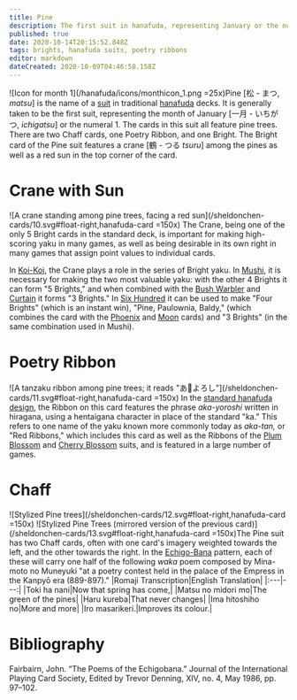 ```yaml
---
title: Pine
description: The first suit in hanafuda, representing January or the number 1
published: true
date: 2020-10-14T20:15:52.848Z
tags: brights, hanafuda suits, poetry ribbons
editor: markdown
dateCreated: 2020-10-09T04:46:58.158Z
---
```



![Icon for month 1](/hanafuda/icons/monthicon_1.png =25x)Pine [松 - まつ, *matsu*] is the name of a [suit](/en/hanafuda/suits) in traditional [hanafuda](/en/hanafuda) decks. It is generally taken to be the first suit, representing the month of January [一月 - いちがつ, *ichigatsu*] or the numeral 1. The cards in this suit all feature pine trees. There are two Chaff cards, one Poetry Ribbon, and one Bright. The Bright card of the Pine suit features a crane [鶴 - つる *tsuru*] among the pines as well as a red sun in the top corner of the card. 


# Crane with Sun
![A crane standing among pine trees, facing a red sun](/sheldonchen-cards/10.svg#float-right,hanafuda-card =150x)
The Crane, being one of the only 5 Bright cards in the standard deck, is important for making high-scoring yaku in many games, as well as being desirable in its own right in many games that assign point values to individual cards.

In [Koi-Koi](/en/hanafuda/games/koi-koi), the Crane plays a role in the series of Bright yaku. In [Mushi](/en/hanafuda/games/mushi), it is necessary for making the two most valuable yaku: with the other 4 Brights it can form "5 Brights," and when combined with the [Bush Warbler](/en/hanafuda/suits/plum-blossom#bush-warbler) and [Curtain](/en/hanafuda/suits/cherry-blossom#flower-viewing-curtain) it forms "3 Brights." In [Six Hundred](/en/hanafuda/games/roppyakken) it can be used to make "Four Brights" (which is an instant win), "Pine, Paulownia, Baldy," (which combines the card with the [Phoenix](/en/hanafuda/suits/paulownia#phoenix) and [Moon](/en/hanafuda/suits/susuki-grass#full-moon) cards) and "3 Brights" (in the same combination used in Mushi).
# Poetry Ribbon
![A tanzaku ribbon among pine trees; it reads "あ𛀙よろし"](/sheldonchen-cards/11.svg#float-right,hanafuda-card =150x)
In the [standard hanafuda design](/en/hanafuda/patterns/hachihachibana), the Ribbon on this card features the phrase *aka-yoroshi* written in hiragana, using a hentaigana character in place of the standard "ka." This refers to one name of the yaku known more commonly today as *aka-tan,* or "Red Ribbons," which includes this card as well as the Ribbons of the [Plum Blossom](/en/hanafuda/suits/plum-blossom#poetry-ribbon) and [Cherry Blossom](/en/hanafuda/suits/cherry-blossom#poetry-ribbon) suits, and is featured in a large number of games.
# Chaff
![Stylized Pine trees](/sheldonchen-cards/12.svg#float-right,hanafuda-card =150x) ![Stylized Pine Trees (mirrored version of the previous card)](/sheldonchen-cards/13.svg#float-right,hanafuda-card =150x)The Pine suit has two Chaff cards, often with one card's imagery weighted towards the left, and the other towards the right. In the [Echigo-Bana](/en/hanafuda/patterns/echigobana) pattern, each of these will carry one half of the following *waka* poem composed by Mina-moto no Muneyuki "at  a poetry  contest  held  in the palace of the  Empress in the Kanpyō era (889-897)."
|Romaji Transcription|English Translation|
|:---|---:|
|Toki ha nani|Now that  spring has come,|
|Matsu  no midori mo|The  green  of  the pines|
|Haru  kureba|That  never  changes|
|Ima hitoshiho  no|More and more|
|Iro masarikeri.|Improves  its colour.|

# Bibliography
Fairbairn, John. “The Poems of the Echigobana.” Journal of the International Playing Card Society, Edited by Trevor Denning, XIV, no. 4, May 1986, pp. 97–102. 
